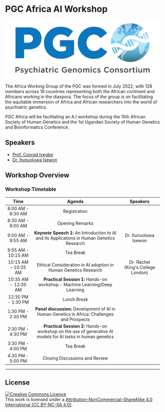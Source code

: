 # PGC Africa AI Workshop

![image](Images/pgc_logo_website_v3.jpeg)

The Africa Working Group of the PGC was formed in July 2022, with 128 members across 18 countries representing both the African continent and Africans working in the diaspora. The focus of the group is on facilitating the equitable immersion of Africa and African researchers into the world of psychiatric genetics.

PGC Africa will be facilitating an A.I workshop during the 15th African Society of Human Genetics and the 1st Ugandan Society of Human Genetics and Bioinformatics Conference.

## Speakers
+ [Prof. Conrad Iyegbe](https://scholar.google.co.uk/citations?user=YyTSNGcAAAAJ&hl=en)
+ [Dr. Itunuoluwa Isewon](https://scholar.google.com/citations?user=haW6Ux8AAAAJ&hl=en)


## Workshop Overview
### Workshop Timetable

|**Time**|**Agenda**|**Speakers**|
|:---:|:---:|:---:|
8:00 AM - 8:30 AM| Registration| 
8:30 AM - 9:00 AM| Opening Remarks| 
9:00 AM - 9:55 AM|**Keynote Speech 1:** An Introduction to AI and its Applications in Human Genetics Research| Dr. Itunuoluwa Isewon|
9:55 AM - 10:15 AM| Tea Break|
10:15 AM – 10:35 AM| Ethical Consideration in AI adoption in Human Genetics Research|Dr. Rachel (King's College London)|
10:35 AM - 12:30 AM| **Practical Session 1:** Hands-on workshop - Machine Learning/Deep Learning|
12:30 PM - 1:30 PM| Lunch Break |
1:30 PM - 2:30 PM|**Panel discussion:** Development of AI in Human Genetics in Africa: Challenges and Prospects|
2:30 PM - 4:30 PM| **Practical Session 2:** Hands-on workshop on the use of generative AI models for AI tasks in human genetics||
3:30 PM - 4:00 PM| Tea Break|
4:30 PM - 5:00 PM| Closing Discussions and Review|


******
## License
<a rel="license" href="http://creativecommons.org/licenses/by/4.0/"><img alt="Creative Commons Licence" style="border-width:0" src="https://i.creativecommons.org/l/by-nc-sa/4.0/88x31.png" /></a><br />This work is licensed under a <a rel="license" href="https://creativecommons.org/licenses/by-nc-sa/4.0/">Attribution-NonCommercial-ShareAlike 4.0 International (CC BY-NC-SA 4.0)</a>.
